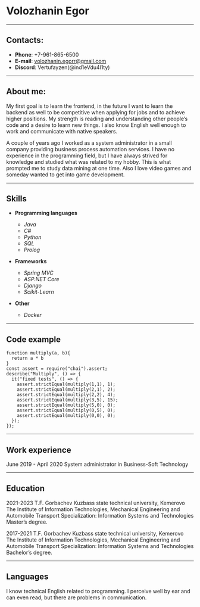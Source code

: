 # Volozhanin Egor
***
## Contacts:
  + __Phone__: +7-961-865-6500
  + __E-mail__: volozhanin.egorr@gmail.com
  + __Discord__: Vertufayzen(@ind1eVdu4l1ty)
***
## About me:
My first goal is to learn the frontend, in the future I want to learn the backend as well to be competitive when applying for jobs and to achieve higher positions.
My strength is reading and understanding other people’s code and a desire to learn new things. I also know English well enough to work and communicate with native speakers.

A couple of years ago I worked as a system administrator in a small company providing business process automation services. I have no experience in the programming field, but I have always strived for knowledge and studied what was related to my hobby. This is what prompted me to study data mining at one time. Also I love video games and someday wanted to get into game development.
***
## Skills
  + __Programming languages__
    * _Java_
    * _C#_
    * _Python_
    * _SQL_
    * _Prolog_
  
  + __Frameworks__
    * _Spring MVC_
    * _ASP.NET Core_
    * _Django_
    * _Scikit-Learn_
  
  + __Other__
    * _Docker_
***
## Code example
```
function multiply(a, b){
  return a * b
}
const assert = require("chai").assert;
describe("Multiply", () => {
  it("fixed tests", () => {
    assert.strictEqual(multiply(1,1), 1);
    assert.strictEqual(multiply(2,1), 2);
    assert.strictEqual(multiply(2,2), 4);
    assert.strictEqual(multiply(3,5), 15); 
    assert.strictEqual(multiply(5,0), 0);
    assert.strictEqual(multiply(0,5), 0);
    assert.strictEqual(multiply(0,0), 0); 
  });
});
```
***
## Work experience
June 2019 - April 2020 System administrator in Business-Soft Technology
***
## Education
2021-2023 T.F. Gorbachev Kuzbass state technical university, Kemerovo
The Institute of Information Technologies, Mechanical Engineering and Automobile Transport
Specialization: Information Systems and Technologies
Master’s degree.

2017-2021 T.F. Gorbachev Kuzbass state technical university, Kemerovo
The Institute of Information Technologies, Mechanical Engineering and Automobile Transport
Specialization: Information Systems and Technologies
Bachelor’s degree.
***
## Languages
I know technical English related to programming. I perceive well by ear and can even read, but there are problems in communication.
